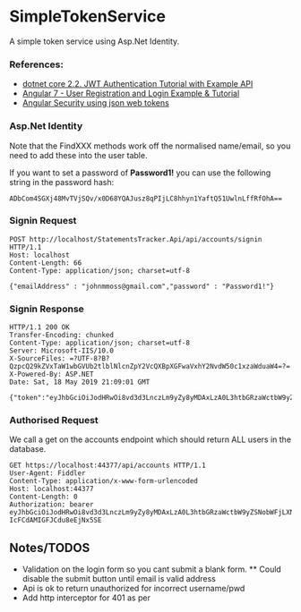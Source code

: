 ﻿# SimpleTokenService

A simple token service using Asp.Net Identity.

### References:

* [dotnet core 2.2. JWT Authentication Tutorial with Example API
](https://jasonwatmore.com/post/2018/08/14/aspnet-core-21-jwt-authentication-tutorial-with-example-api)
* [Angular 7 - User Registration and Login Example & Tutorial](https://jasonwatmore.com/post/2018/10/29/angular-7-user-registration-and-login-example-tutorial#error-interceptor-ts)
* [Angular Security using json web tokens](https://app.pluralsight.com/library/courses/angular-security-json-web-tokens)
### Asp.Net Identity
Note that the FindXXX methods work off the normalised name/email, 
so you need to add these into the user table.

If you want to set a password of **Password1!** you can use the following string in the password hash:

```
ADbCom4SGXj48MvTVjSQv/x0D68YQAJusz8qPIjLC8hhyn1YaftQ51UwlnLffRfOhA==
```

### Signin Request

```
POST http://localhost/StatementsTracker.Api/api/accounts/signin HTTP/1.1
Host: localhost
Content-Length: 66
Content-Type: application/json; charset=utf-8

{"emailAddress" : "johnmmoss@gmail.com","password" : "Password1!"}
```

### Signin Response

```
HTTP/1.1 200 OK
Transfer-Encoding: chunked
Content-Type: application/json; charset=utf-8
Server: Microsoft-IIS/10.0
X-SourceFiles: =?UTF-8?B?QzpcQ29kZVxTaW1wbGVUb2tlblNlcnZpY2VcQXBpXGFwaVxhY2NvdW50c1xzaWduaW4=?=
X-Powered-By: ASP.NET
Date: Sat, 18 May 2019 21:09:01 GMT

{"token":"eyJhbGciOiJodHRwOi8vd3d3LnczLm9yZy8yMDAxLzA0L3htbGRzaWctbW9yZSNobWFjLXNoYTI1NiIsInR5cCI6IkpXVCJ9.eyJzdWIiOiJqb2hubW1vc3NAZ21haWwuY29tIiwibmJmIjoxNTU4MjEzNzI2LCJleHAiOjE1NTgyMTQwMjYsImlzcyI6IkFDTUUiLCJhdWQiOiJldmVyeW9uZSJ9.GmKluj_h8V_JwcEtR6wEpDhnw_sTY_eGbfhUC0bLMkU","expires":"300"}
```


### Authorised Request

We call a get on the accounts endpoint which should return ALL users in the database.

```
GET https://localhost:44377/api/accounts HTTP/1.1
User-Agent: Fiddler
Content-Type: application/x-www-form-urlencoded
Host: localhost:44377
Content-Length: 0
Authorization: bearer eyJhbGciOiJodHRwOi8vd3d3LnczLm9yZy8yMDAxLzA0L3htbGRzaWctbW9yZSNobWFjLXNoYTI1NiIsInR5cCI6IkpXVCJ9.eyJzdWIiOiJqb2hubW1vc3NAZ21haWwuY29tIiwibmJmIjoxNTU4MzY1NjA2LCJleHAiOjE1NTgzNjU5MDYsImlzcyI6IkFDTUUiLCJhdWQiOiJldmVyeW9uZSJ9.cdXOdUjUe0UNWoS0hGc-IcFCdAMIGFJCdu8eEjNx5SE
```


## Notes/TODOS

* Validation on the login form so you cant submit a blank form.
** Could disable the submit button until email is valid address
* Api is ok to return unauthorized for incorrect username/pwd
* Add http interceptor for 401 as per 